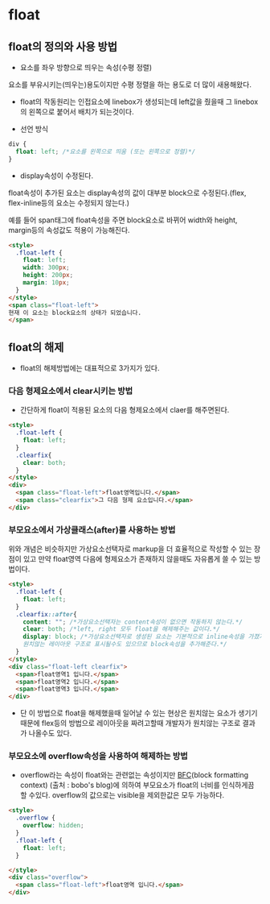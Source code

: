 # float

## float의 정의와 사용 방법

- 요소를 좌우 방향으로 띄우는 속성(수평 정렬)

요소를 부유시키는(띄우는)용도이지만 수평 정렬을 하는 용도로 더 많이 새용해왔다.

- float의 작동원리는 인접요소에 linebox가 생성되는데 left값을 줬을때 그 linebox의 왼쪽으로 붙어서 배치가 되는것이다.

- 선언 방식
```css
div {
  float: left; /*요소를 왼쪽으로 띄움 (또는 왼쪽으로 정렬)*/
}
```

- display속성이 수정된다.

float속성이 추가된 요소는 display속성의 값이 대부분 block으로 수정된다.(flex, flex-inline등의 요소는 수정되지 않는다.)

예를 들어 span태그에 float속성을 주면 block요소로 바뀌어 width와 height, margin등의 속성값도 적용이 가능해진다.

```html
<style>
  .float-left {
    float: left;
    width: 300px;
    height: 200px;
    margin: 10px;
  }
</style>
<span class="float-left">
현재 이 요소는 block요소의 상태가 되었습니다.
</span>
```

## float의 해제

- float의 해제방법에는 대표적으로 3가지가 있다.

### 다음 형제요소에서 clear시키는 방법

- 간단하게 float이 적용된 요소의 다음 형제요소에서 claer를 해주면된다.

```html
<style>
  .float-left {
    float: left;
  }
  .clearfix{
    clear: both;
  }
</style>
<div>
  <span class="float-left">float영역입니다.</span>
  <span class="clearfix">그 다음 형제 요소입니다.</span>
</div>
```

### 부모요소에서 가상클래스(after)를 사용하는 방법

위와 개념은 비슷하지만 가상요소선택자로 markup을 더 효율적으로 작성할 수 있는 장점이 있고 만약 float영역 다음에 형제요소가 존재하지 않을때도 자유롭게 쓸 수 있는 방법이다.

```html
<style>
  .float-left {
    float: left;
  }
  .clearfix::after{
    content: ""; /*가상요소선택자는 content속성이 없으면 작동하지 않는다.*/
    clear: both; /*left, right 모두 float을 해제해주는 값이다.*/
    display: block; /*가상요소선택자로 생성된 요소는 기본적으로 inline속성을 가졌기 때문에 
    원치않는 레이아웃 구조로 표시될수도 있으므로 block속성을 추가해준다.*/
  }
</style>
<div class="float-left clearfix">
  <span>float영역1 입니다.</span>
  <span>float영역2 입니다.</span>
  <span>float영역3 입니다.</span>
</div>
```

- 단 이 방법으로 float을 해제했을때 일어날 수 있는 현상은 원치않는 요소가 생기기때문에 flex등의 방법으로 레이아웃을 짜려고할때 개발자가 원치않는 구조로 결과가 나올수도 있다.

### 부모요소에 overflow속성을 사용하여 해제하는 방법

- overflow라는 속성이 float와는 관련없는 속성이지만 [BFC](https://blueshw.github.io/2020/05/17/know-css-block-formatting-context/)(block formatting context) (출처 : bobo's blog)에 의하여 부모요소가 float의 너비를 인식하게끔 할 수있다.
overflow의 값으로는 visible을 제외한값은 모두 가능하다.

```html
<style>
  .overflow {
    overflow: hidden;
  }
  .float-left {
    float: left;
  }

</style>
<div class="overflow">
  <span class="float-left">float영역 입니다.</span>
</div>
```
